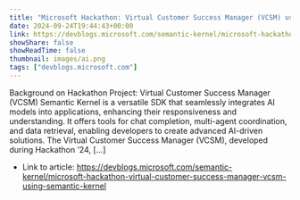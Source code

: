 ```yaml
---
title: "Microsoft Hackathon: Virtual Customer Success Manager (VCSM) using Semantic Kernel"
date: 2024-09-24T19:44:43+00:00
link: https://devblogs.microsoft.com/semantic-kernel/microsoft-hackathon-virtual-customer-success-manager-vcsm-using-semantic-kernel
showShare: false
showReadTime: false
thumbnail: images/ai.png
tags: ["devblogs.microsoft.com"]
---
```

Background on Hackathon Project: Virtual Customer Success Manager (VCSM) Semantic Kernel is a versatile SDK that seamlessly integrates AI models into applications, enhancing their responsiveness and understanding. It offers tools for chat completion, multi-agent coordination, and data retrieval, enabling developers to create advanced AI-driven solutions. The Virtual Customer Success Manager (VCSM), developed during Hackathon ’24, […]

- Link to article: https://devblogs.microsoft.com/semantic-kernel/microsoft-hackathon-virtual-customer-success-manager-vcsm-using-semantic-kernel
